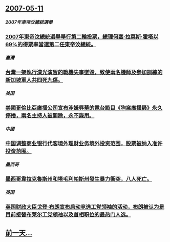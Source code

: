 ## [2007-05-11](/zh/news/2007/05/11/index.md)

##### 2007年東帝汶總統選舉
### [ 2007年東帝汶總統選舉舉行第二輪投票，總理何塞·拉莫斯·霍塔以69%的得票率當選第二任東帝汶總統。](/zh/news/2007/05/11/2007年東帝汶總統選舉舉行第二輪投票-總理何塞-拉莫斯-霍塔以69-的得票率當選第二任東帝汶總統.md)
##### 臺灣
### [台灣一架執行漢光演習的戰機失事墜毀，致使兩名機師及參加訓練的新加坡軍人共四死九傷。](/zh/news/2007/05/11/台灣一架執行漢光演習的戰機失事墜毀-致使兩名機師及參加訓練的新加坡軍人共四死九傷.md)
##### 美国
### [美國哥倫比亞廣播公司宣布涉嫌辱華的電台節目《狗窩廣播騷》永久停播，兩名主持人被開除，永不錄用。](/zh/news/2007/05/11/美國哥倫比亞廣播公司宣布涉嫌辱華的電台節目-狗窩廣播騷-永久停播-兩名主持人被開除-永不錄用.md)
##### 中國
### [中国调整商业银行代客境外理财业务境外投资范围，股票被纳入准许投资范围。](/zh/news/2007/05/11/中国调整商业银行代客境外理财业务境外投资范围-股票被纳入准许投资范围.md)
##### 墨西哥
### [墨西哥韋拉克魯斯州和塔毛利帕斯州發生暴力衝突，八人死亡。](/zh/news/2007/05/11/墨西哥韋拉克魯斯州和塔毛利帕斯州發生暴力衝突-八人死亡.md)
##### 英国
### [英国财政大臣戈登·布朗宣布启动竞选工党领袖的活动，布朗被认为是目前接替布莱尔工党领袖以及首相职位的最热门人选。](/zh/news/2007/05/11/英国财政大臣戈登-布朗宣布启动竞选工党领袖的活动-布朗被认为是目前接替布莱尔工党领袖以及首相职位的最热门人选.md)
## [前一天...](/zh/news/2007/05/10/index.md)

